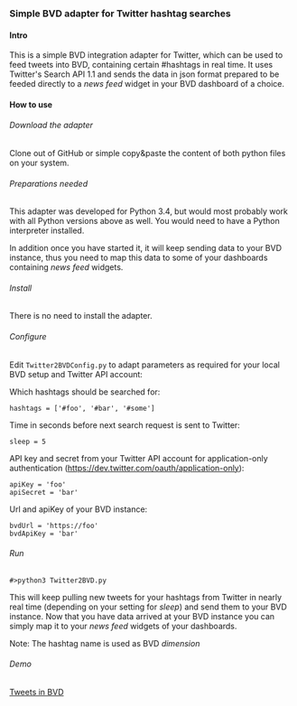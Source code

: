 ### Simple BVD adapter for Twitter hashtag searches
#### Intro
This is a simple BVD integration adapter for Twitter, which can be used to feed tweets into BVD, containing certain #hashtags in real time.
It uses Twitter's Search API 1.1 and sends the data in json format prepared to be feeded directly to a *news feed* widget in your BVD dashboard of a choice.
#### How to use
###### Download the adapter
Clone out of GitHub or simple copy&paste the content of both python files on your system.
###### Preparations needed
This adapter was developed for Python 3.4, but would most probably work with all Python versions above as well.
You would need to have a Python interpreter installed.

In addition once you have started it, it will keep sending data to your BVD instance, thus you need to map this data to some of your dashboards containing *news feed* widgets.
###### Install
There is no need to install the adapter.
###### Configure
Edit `Twitter2BVDConfig.py` to adapt parameters as required for your local BVD setup and Twitter API account:

Which hashtags should be searched for:
```
hashtags = ['#foo', '#bar', '#some']
```
Time in seconds before next search request is sent to Twitter:
```
sleep = 5
```
API key and secret from your Twitter API account for application-only authentication (https://dev.twitter.com/oauth/application-only):
```
apiKey = 'foo'
apiSecret = 'bar'
```
Url and apiKey of your BVD instance:
```
bvdUrl = 'https://foo'
bvdApiKey = 'bar'
```

###### Run
```
#>python3 Twitter2BVD.py
```
This will keep pulling new tweets for your hashtags from Twitter in nearly real time (depending on your setting for *sleep*) and send them to your BVD instance.
Now that you have data arrived at your BVD instance you can simply map it to your *news feed* widgets of your dashboards.

Note: The hashtag name is used as BVD *dimension*

###### Demo
[Tweets in BVD](tweets4BVD.png "Tweets in BVD")
